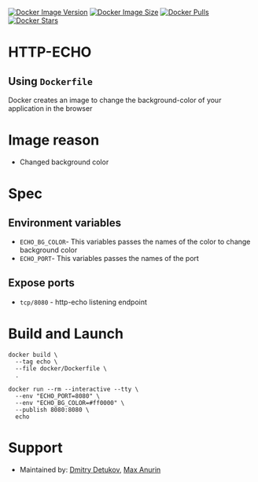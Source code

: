 [![Docker Image Version](https://img.shields.io/docker/v/theanurin/http-echo?sort=date&label=Version)](https://hub.docker.com/r/theanurin/http-echo/tags)
[![Docker Image Size](https://img.shields.io/docker/image-size/theanurin/http-echo?label=Image%20Size)](https://hub.docker.com/r/theanurin/http-echo/tags)
[![Docker Pulls](https://img.shields.io/docker/pulls/theanurin/http-echo?label=Pulls)](https://hub.docker.com/r/theanurin/http-echo)
[![Docker Stars](https://img.shields.io/docker/stars/theanurin/http-echo?label=Docker%20Stars)](https://hub.docker.com/r/theanurin/http-echo)

# HTTP-ECHO

## Using `Dockerfile`

Docker creates an image to change the background-color of your application in the browser

# Image reason

* Changed background color

# Spec

## Environment variables

* `ECHO_BG_COLOR`- This variables passes the names of the color to change background color
* `ECHO_PORT`- This variables passes the names of the port

## Expose ports

* `tcp/8080` - http-echo listening endpoint

# Build and Launch

```shell
docker build \
  --tag echo \
  --file docker/Dockerfile \
  .

docker run --rm --interactive --tty \
  --env "ECHO_PORT=8080" \
  --env "ECHO_BG_COLOR=#ff0000" \
  --publish 8080:8080 \
  echo
```

# Support

* Maintained by: [Dmitry Detukov](https://t.me/thedem_on), [Max Anurin](https://anurin.name/)
